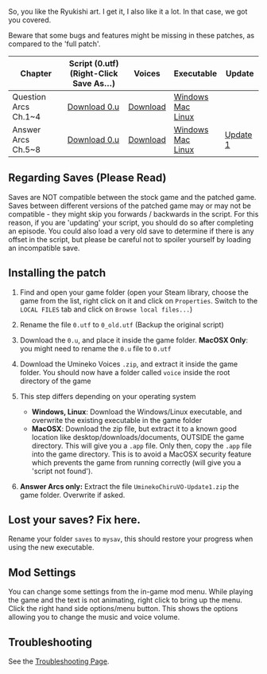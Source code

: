 So, you like the Ryukishi art. I get it, I also like it a lot. In that case, we got you covered.

Beware that some bugs and features might be missing in these patches, as compared to the 'full patch'.

<table>
<thead>
<tr class="header">
<th>Chapter</th>
<th>Script (0.utf)<br>(Right-Click Save As…)</th>
<th>Voices</th>
<th>Executable</th>
<th>Update</th>
</tr>
</thead>
<tbody>
<tr class="odd">
<td>Question Arcs Ch.1~4</td>
<td><a href="http://07th-mod.com/download.php?repository=umineko-question&file=voice_only/InDevelopment/ManualUpdates/0.utf">Download 0.u</a></td>
<td><a href="https://07th-mod.com/Beato/Umineko-Voices.7z">Download</a></td>
<td><a href="https://07th-mod.com/Beato-voice/Umineko1to4.exe">Windows</a> <br> <a href="https://07th-mod.com/Beato-voice/Umineko1to4.app.zip">Mac</a> <br> <a href="https://07th-mod.com/Beato-voice/Umineko1to4">Linux</a></td>
<td></td>
</tr>
<tr class="even">
<td>Answer Arcs Ch.5~8</td>
<td><a href="http://07th-mod.com/download.php?repository=umineko-answer&file=master/voices-only/0.utf">Download 0.u</a></td>
<td><a href="https://07th-mod.com/Bern/UminekoChiru-Voices.7z">Download</a></td>
<td><a href="https://07th-mod.com/Bern-voice/Umineko5to8.exe">Windows</a> <br> <a href="https://07th-mod.com/Bern-voice/Umineko5to8.app.zip">Mac</a> <br> <a href="https://07th-mod.com/Bern-voice/Umineko5to8">Linux</a></td>
<td><a href="https://07th-mod.com/Bern/UminekoChiruVO-Update1.zip">Update 1</a></td>
</tr>
</tbody>
</table>

## Regarding Saves (Please Read)

Saves are NOT compatible between the stock game and the patched game. Saves between different versions of the patched game may or may not be compatible - they might skip you forwards / backwards in the script. For this reason, if you are 'updating' your script, you should do so after completing an episode. You could also load a very old save to determine if there is any offset in the script, but please be careful not to spoiler yourself by loading an incompatible save. 

## Installing the patch

1. Find and open your game folder (open your Steam library, choose the game from the list, right click on it and click on ``Properties``. Switch to the ``LOCAL FILES`` tab and click on ``Browse local files...``)
2. Rename the file ``0.utf`` to ``0_old.utf`` (Backup the original script)
3. Download the ``0.u``, and place it inside the game folder. **MacOSX Only**: you might need to rename the `0.u` file to `0.utf`
4. Download the Umineko Voices `.zip`, and extract it inside the game folder. You should now have a folder called ``voice`` inside the root directory of the game
5. This step differs depending on your operating system
    - **Windows, Linux**: Download the Windows/Linux executable, and overwrite the existing executable in the game folder 
    - **MacOSX**: Download the zip file, but extract it to a known good location like desktop/downloads/documents, OUTSIDE the game directory. This will give you a `.app` file. Only then, copy the `.app` file into the game directory. This is to avoid a MacOSX security feature which prevents the game from running correctly (will give you a 'script not found').  

6. **Answer Arcs only:** Extract the file ``UminekoChiruVO-Update1.zip`` the game folder. Overwrite if asked.

## Lost your saves? Fix here.

Rename your folder ``saves`` to ``mysav``, this should restore your progress when using the new executable.

## Mod Settings

You can change some settings from the in-game mod menu. While playing the game and the text is not animating, right click to bring up the menu. Click the right hand side options/menu button. This shows the options allowing you to change the music and voice volume.

## Troubleshooting

See the [Troubleshooting Page](https://07th-mod.com/wiki/Umineko/Umineko-Part-0-TroubleShooting-and-FAQ).
